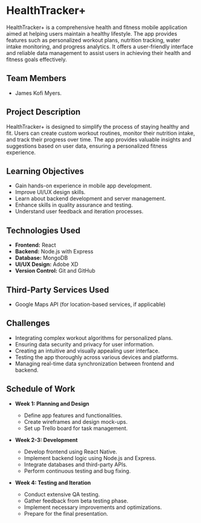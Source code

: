 # HealthTracker+

HealthTracker+ is a comprehensive health and fitness mobile application aimed at helping users maintain a healthy lifestyle. The app provides features such as personalized workout plans, nutrition tracking, water intake monitoring, and progress analytics. It offers a user-friendly interface and reliable data management to assist users in achieving their health and fitness goals effectively.

## Team Members
- James Kofi Myers.


## Project Description

HealthTracker+ is designed to simplify the process of staying healthy and fit. Users can create custom workout routines, monitor their nutrition intake, and track their progress over time. The app provides valuable insights and suggestions based on user data, ensuring a personalized fitness experience.

## Learning Objectives

- Gain hands-on experience in mobile app development.
- Improve UI/UX design skills.
- Learn about backend development and server management.
- Enhance skills in quality assurance and testing.
- Understand user feedback and iteration processes.

## Technologies Used

- **Frontend:** React
- **Backend:** Node.js with Express
- **Database:** MongoDB
- **UI/UX Design:** Adobe XD
- **Version Control:** Git and GitHub

## Third-Party Services Used

- Google Maps API (for location-based services, if applicable)

## Challenges

- Integrating complex workout algorithms for personalized plans.
- Ensuring data security and privacy for user information.
- Creating an intuitive and visually appealing user interface.
- Testing the app thoroughly across various devices and platforms.
- Managing real-time data synchronization between frontend and backend.

## Schedule of Work

- **Week 1: Planning and Design**
  - Define app features and functionalities.
  - Create wireframes and design mock-ups.
  - Set up Trello board for task management.

- **Week 2-3: Development**
  - Develop frontend using React Native.
  - Implement backend logic using Node.js and Express.
  - Integrate databases and third-party APIs.
  - Perform continuous testing and bug fixing.

- **Week 4: Testing and Iteration**
  - Conduct extensive QA testing.
  - Gather feedback from beta testing phase.
  - Implement necessary improvements and optimizations.
  - Prepare for the final presentation.


